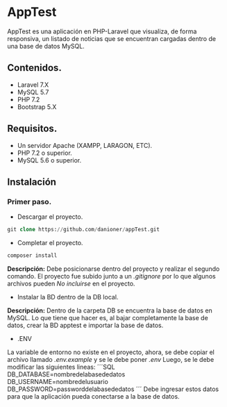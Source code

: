 # AppTest

AppTest es una aplicación en PHP-Laravel que visualiza, de forma responsiva, un listado de noticias que se encuentran cargadas dentro de una base de datos MySQL. 

## Contenidos.

* Laravel 7.X
* MySQL 5.7
* PHP 7.2
* Bootstrap 5.X

## Requisitos.

* Un servidor Apache (XAMPP, LARAGON, ETC).
* PHP 7.2 o superior.
* MySQL 5.6 o superior.

## Instalación

### Primer paso.
* Descargar el proyecto.
```SQL
git clone https://github.com/danioner/appTest.git
```
* Completar el proyecto.
```SQL
composer install
```
**Descripción:** Debe posicionarse dentro del proyecto y realizar el segundo comando. El proyecto fue subido junto a un *.gitignore* por lo que algunos archivos pueden *No incluirse* en el proyecto.

* Instalar la BD dentro de la DB local.

**Descripción:** Dentro de la carpeta DB se encuentra la base de datos en MySQL. Lo que tiene que hacer es, al bajar completamente la base de datos, crear la BD apptest e importar la base de datos.

* .ENV

La variable de entorno no existe en el proyecto, ahora, se debe copiar el archivo llamado *.env.example* y se le debe poner *.env*
Luego, se le debe modificar las siguientes lineas:
´´´SQL
DB_DATABASE=nombredelabasededatos
DB_USERNAME=nombredelusuario
DB_PASSWORD=passworddelabasededatos
´´´
Debe ingresar estos datos para que la aplicación pueda conectarse a la base de datos.

